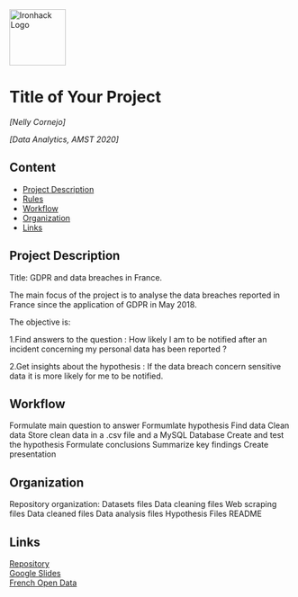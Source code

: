 <img src="https://bit.ly/2VnXWr2" alt="Ironhack Logo" width="100"/>

# Title of Your Project
*[Nelly Cornejo]*

*[Data Analytics, AMST 2020]*

## Content
- [Project Description](#project-description)
- [Rules](#rules)
- [Workflow](#workflow)
- [Organization](#organization)
- [Links](#links)

## Project Description
Title: GDPR and data breaches in France. 

The main focus of the project is to analyse the data breaches reported in France since the application of GDPR in May 2018. 

The objective is:

1.Find answers to the question : 
How likely I am to be notified after an incident concerning my personal data has been reported ? 

2.Get insights about the hypothesis : 
If the data breach concern sensitive data it is more likely for me to be notified. 


## Workflow
Formulate main question to answer
Formumlate hypothesis
Find data
Clean data
Store clean data in a .csv file and a MySQL Database
Create and test the hypothesis
Formulate conclusions
Summarize key findings 
Create presentation


## Organization

Repository organization:
Datasets files
Data cleaning files
Web scraping files
Data cleaned files
Data analysis files
Hypothesis Files
README 

## Links 

[Repository](https://github.com/NellyCR/dataV2-labs/tree/master/module-2/Project-2-Data-Breach )  
[Google Slides](https://slides.com/)  
[French Open Data](https://www.data.gouv.fr/fr/datasets/notifications-a-la-cnil-de-violations-de-donnees-a-caractere-personnel/)  
